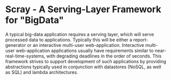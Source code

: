 Scray - A Serving-Layer Framework for "BigData"
===============================================

A typical big-data application requires a serving layer, which will serve processed data to applications. Typically this will be either a report-generator or an interactive multi-user web-application. Interactive multi-user web-application applications usually have requirements similar to near-real-time-systems, with degrading deadlines in the order of seconds. This framework strives to support development of such applications by providing abstractions typically used in conjunction with datastores (NoSQL, as well as SQL) and lambda architectures. 
